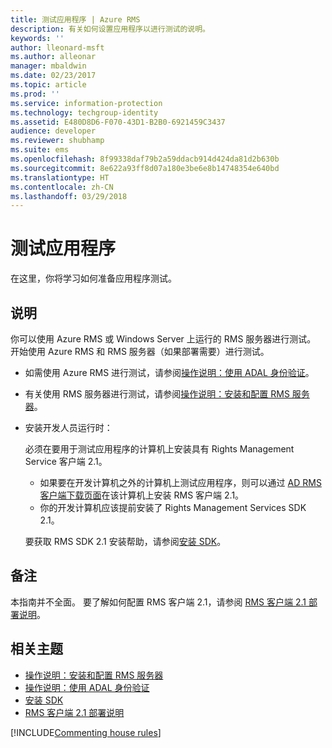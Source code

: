 ```yaml
---
title: 测试应用程序 | Azure RMS
description: 有关如何设置应用程序以进行测试的说明。
keywords: ''
author: lleonard-msft
ms.author: alleonar
manager: mbaldwin
ms.date: 02/23/2017
ms.topic: article
ms.prod: ''
ms.service: information-protection
ms.technology: techgroup-identity
ms.assetid: E480D8D6-F070-43D1-B2B0-6921459C3437
audience: developer
ms.reviewer: shubhamp
ms.suite: ems
ms.openlocfilehash: 8f99338daf79b2a59ddacb914d424da81d2b630b
ms.sourcegitcommit: 8e622a93ff8d07a180e3be6e8b14748354e640bd
ms.translationtype: HT
ms.contentlocale: zh-CN
ms.lasthandoff: 03/29/2018
---
```

# <a name="testing-your-application"></a>测试应用程序

在这里，你将学习如何准备应用程序测试。

## <a name="instructions"></a>说明

你可以使用 Azure RMS 或 Windows Server 上运行的 RMS 服务器进行测试。  开始使用 Azure RMS 和 RMS 服务器（如果部署需要）进行测试。

- 如需使用 Azure RMS 进行测试，请参阅[操作说明：使用 ADAL 身份验证](how-to-use-adal-authentication.md)。
- 有关使用 RMS 服务器进行测试，请参阅[操作说明：安装和配置 RMS 服务器](how-to-install-and-configure-an-rms-server.md)。
- 安装开发人员运行时：

   必须在要用于测试应用程序的计算机上安装具有 Rights Management Service 客户端 2.1。
   - 如果要在开发计算机之外的计算机上测试应用程序，则可以通过 [AD RMS 客户端下载页面](http://www.microsoft.com/en-us/download/details.aspx?id=38396)在该计算机上安装 RMS 客户端 2.1。
   - 你的开发计算机应该提前安装了 Rights Management Services SDK 2.1。

   要获取 RMS SDK 2.1 安装帮助，请参阅[安装 SDK](install-the-rms-sdk.md)。

## <a name="remarks"></a>备注

本指南并不全面。 要了解如何配置 RMS 客户端 2.1，请参阅 [RMS 客户端 2.1 部署说明](https://technet.microsoft.com/library/jj159267(WS.10).aspx)。

## <a name="related-topics"></a>相关主题

* [操作说明：安装和配置 RMS 服务器](how-to-install-and-configure-an-rms-server.md)
* [操作说明：使用 ADAL 身份验证](how-to-use-adal-authentication.md)
* [安装 SDK](install-the-rms-sdk.md)
* [RMS 客户端 2.1 部署说明](https://technet.microsoft.com/library/jj159267(WS.10).aspx)

[!INCLUDE[Commenting house rules](../includes/houserules.md)]
